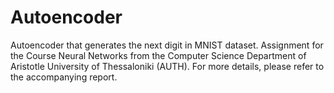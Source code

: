 # Autoencoder
Autoencoder that generates the next digit in MNIST dataset. Assignment for the Course Neural Networks from the Computer Science Department of Aristotle University of Thessaloniki (AUTH). For more details, please refer to the accompanying report.

